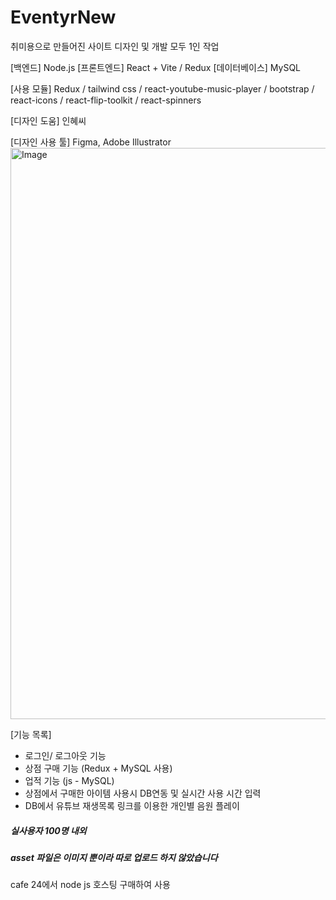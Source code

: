 # EventyrNew

취미용으로 만들어진 사이트
디자인 및 개발 모두 1인 작업

[백엔드] Node.js
[프론트엔드] React + Vite / Redux 
[데이터베이스] MySQL

[사용 모듈] Redux / tailwind css / react-youtube-music-player / bootstrap / react-icons / react-flip-toolkit / react-spinners

[디자인 도움] 인혜씨

[디자인 사용 툴] Figma, Adobe Illustrator
<img width="1042" height="914" alt="Image" src="https://github.com/user-attachments/assets/95bdee6a-bb83-4f76-9f55-30b65eecc186" />

[기능 목록] 

- 로그인/ 로그아웃 기능 
- 상점 구매 기능 (Redux + MySQL 사용)
- 업적 기능 (js - MySQL)
- 상점에서 구매한 아이템 사용시 DB연동 및 실시간 사용 시간 입력
- DB에서 유튜브 재생목록 링크를 이용한 개인별 음원 플레이

##### 실사용자 100명 내외 
##### asset 파일은 이미지 뿐이라 따로 업로드 하지 않았습니다  

cafe 24에서 node js 호스팅 구매하여 사용
  

